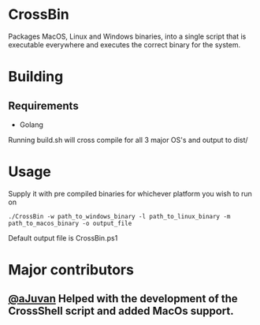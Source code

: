 # CrossBin

Packages MacOS, Linux and Windows binaries, into a single script that
is executable everywhere and executes the correct binary for the system.




# Building

## Requirements
- Golang

Running build.sh will cross compile for all 3 major OS's and output to dist/


# Usage

Supply it with pre compiled binaries for whichever platform you wish to run on

    ./CrossBin -w path_to_windows_binary -l path_to_linux_binary -m path_to_macos_binary -o output_file

Default output file is CrossBin.ps1





# Major contributors

## [@aJuvan](https://github.com/aJuvan) Helped with the development of the CrossShell script and added MacOs support. 
